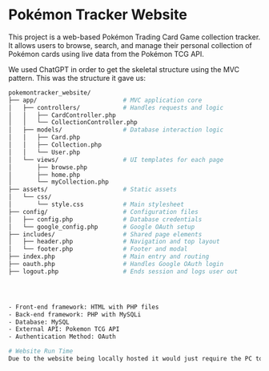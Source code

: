 # Pokémon Tracker Website

This project is a web-based Pokémon Trading Card Game collection tracker. It allows users to browse, search, and manage their personal collection of Pokémon cards using live data from the Pokémon TCG API.

We used ChatGPT in order to get the skeletal structure using the MVC pattern. This was the structure it gave us:

```bash
pokemontracker_website/
├── app/                        # MVC application core
│   ├── controllers/            # Handles requests and logic
│   │   ├── CardController.php
│   │   └── CollectionController.php
│   ├── models/                 # Database interaction logic
│   │   ├── Card.php
│   │   ├── Collection.php
│   │   └── User.php
│   └── views/                  # UI templates for each page
│       ├── browse.php
│       ├── home.php
│       └── myCollection.php
├── assets/                     # Static assets
│   └── css/
│       └── style.css           # Main stylesheet
├── config/                     # Configuration files
│   ├── config.php              # Database credentials
│   └── google_config.php       # Google OAuth setup
├── includes/                   # Shared page elements
│   ├── header.php              # Navigation and top layout
│   └── footer.php              # Footer and modal
├── index.php                   # Main entry and routing
├── oauth.php                   # Handles Google OAuth login
├── logout.php                  # Ends session and logs user out




- Front-end framework: HTML with PHP files
- Back-end framework: PHP with MySQLi
- Database: MySQL
- External API: Pokemon TCG API
- Authentication Method: OAuth

# Website Run Time
Due to the website being locally hosted it would just require the PC to be on so it can be live. Therefore the website will be live from 10am for users to interact until midnight everyday. Enjoy tracking your collection!! :)

